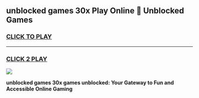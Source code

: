 
## unblocked games 30x Play Online 👋 Unblocked Games
<h3>
<a href="https://premium.freeplayer.one?title=unblocked_games_30x&ref=19F">CLICK TO PLAY</a></h3>
<hr>

<h3>
<a href="https://premium.freeplayer.one?title=unblocked_games_30x&ref=19F">CLICK 2 PLAY</a>
  
</h3>

<a href="https://premium.freeplayer.one?title=unblocked_games_30x&ref=19F"><img src="https://clearcache.store/games.png"></a>


**unblocked games 30x games unblocked: Your Gateway to Fun and Accessible Online Gaming**
